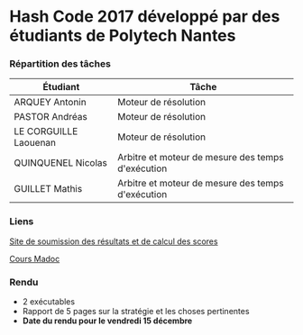# Hash Code 2017 développé par des étudiants de Polytech Nantes

### Répartition des tâches

| Étudiant | Tâche |
| --- |---|
| ARQUEY Antonin | Moteur de résolution |
| PASTOR Andréas | Moteur de résolution |
| LE CORGUILLE Laouenan | Moteur de résolution |
| QUINQUENEL Nicolas | Arbitre et moteur de mesure des temps d'exécution |
| GUILLET Mathis | Arbitre et moteur de mesure des temps d'exécution |

### Liens 

[Site de soumission des résultats et de calcul des scores](http://pitools.polytech.univ-nantes.prive/hashcode)

[Cours Madoc](http://madoc.univ-nantes.fr/course/view.php?id=30840)

### Rendu

* 2 exécutables
* Rapport de 5 pages sur la stratégie et les choses pertinentes
* __Date du rendu pour le vendredi 15 décembre__

